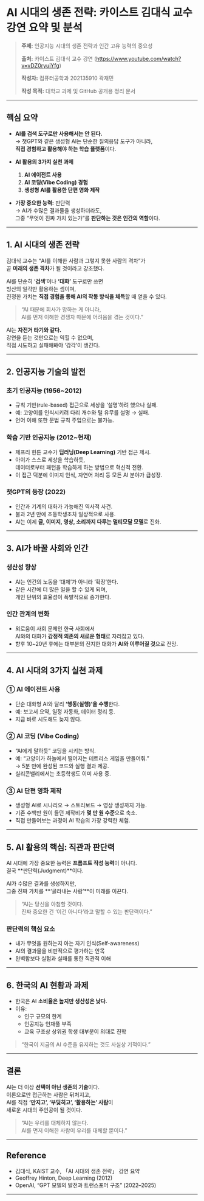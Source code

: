 # AI 시대의 생존 전략: 카이스트 김대식 교수 강연 요약 및 분석

> **주제:** 인공지능 시대의 생존 전략과 인간 고유 능력의 중요성
> 
> **출처:** 카이스트 김대식 교수 강연 (https://www.youtube.com/watch?v=vDZ0ryuiYfg)
> 
> **작성자:** 컴퓨터공학과 202135910 곽재민
> 
> **작성 목적:** 대학교 과제 및 GitHub 공개용 정리 문서  

---

## 핵심 요약

- **AI를 검색 도구로만 사용해서는 안 된다.**  
  → 챗GPT와 같은 생성형 AI는 단순한 질의응답 도구가 아니라,  
  **직접 경험하고 활용해야 하는 학습 플랫폼**이다.

- **AI 활용의 3가지 실천 과제**
  1. **AI 에이전트 사용**
  2. **AI 코딩(Vibe Coding) 경험**
  3. **생성형 AI를 활용한 단편 영화 제작**

- **가장 중요한 능력:** 판단력  
  → AI가 수많은 결과물을 생성하더라도,  
  그중 “무엇이 진짜 가치 있는가”를 **판단하는 것은 인간의 역할**이다.

---

## 1. AI 시대의 생존 전략

김대식 교수는 “AI를 이해한 사람과 그렇지 못한 사람의 격차”가  
곧 **미래의 생존 격차**가 될 것이라고 강조했다.

AI를 단순히 ‘**검색**’이나 **‘대화’** 도구로만 쓰면  
빙산의 일각만 활용하는 셈이며,  
진정한 가치는 **직접 경험을 통해 AI의 작동 방식을 체득**할 때 얻을 수 있다.

> “AI 때문에 회사가 망하는 게 아니라,  
> AI를 먼저 이해한 경쟁자 때문에 어려움을 겪는 것이다.”

AI는 **자전거 타기와 같다.**  
강연을 듣는 것만으로는 익힐 수 없으며,  
직접 시도하고 실패해봐야 ‘감각’이 생긴다.

---

## 2. 인공지능 기술의 발전

###  초기 인공지능 (1956~2012)
- 규칙 기반(rule-based) 접근으로 세상을 ‘설명’하려 했으나 실패.
- 예: 고양이를 인식시키려 다리 개수와 털 유무를 설명 → 실패.
- 언어 이해 또한 문법 규칙 주입으로는 불가능.

###  학습 기반 인공지능 (2012~현재)
- 제프리 힌튼 교수가 **딥러닝(Deep Learning)** 기반 접근 제시.  
- 아이가 스스로 세상을 학습하듯,  
  데이터로부터 패턴을 학습하게 하는 방법으로 혁신적 전환.  
- 이 접근 덕분에 이미지 인식, 자연어 처리 등 모든 AI 분야가 급성장.

###  챗GPT의 등장 (2022)
- 인간과 기계의 대화가 가능해진 역사적 사건.  
- 불과 2년 만에 초등학생조차 일상적으로 사용.  
- AI는 이제 **글, 이미지, 영상, 소리까지 다루는 멀티모달 모델**로 진화.

---

## 3. AI가 바꿀 사회와 인간

### 생산성 향상
- AI는 인간의 노동을 ‘대체’가 아니라 ‘확장’한다.  
- 같은 시간에 더 많은 일을 할 수 있게 되며,  
  개인 단위의 효율성이 폭발적으로 증가한다.

### 인간 관계의 변화
- 외로움이 사회 문제인 한국 사회에서  
  AI와의 대화가 **감정적 의존의 새로운 형태**로 자리잡고 있다.  
- 향후 10~20년 후에는 대부분의 진지한 대화가 **AI와 이루어질 것**으로 전망.

---

## 4. AI 시대의 3가지 실천 과제

### ① **AI 에이전트 사용**
- 단순 대화형 AI와 달리 **‘행동(실행)’을 수행**한다.
- 예: 보고서 요약, 일정 자동화, 데이터 정리 등.
- 지금 바로 시도해도 늦지 않다.

### ② **AI 코딩 (Vibe Coding)**
- “AI에게 말하듯” 코딩을 시키는 방식.
- 예: “고양이가 하늘에서 떨어지는 테트리스 게임을 만들어줘.”  
  → 5분 만에 완성된 코드와 실행 결과 제공.
- 실리콘밸리에서는 초등학생도 이미 사용 중.

### ③ **AI 단편 영화 제작**
- 생성형 AI로 시나리오 → 스토리보드 → 영상 생성까지 가능.  
- 기존 수백만 원이 들던 제작비가 **몇 만 원 수준**으로 축소.  
- 직접 만들어보는 과정이 AI 학습의 가장 강력한 체험.

---

## 5️. AI 활용의 핵심: **직관과 판단력**

AI 시대에 가장 중요한 능력은 **프롬프트 작성 능력**이 아니다.  
결국 **판단력(Judgment)**이다.

AI가 수많은 결과를 생성하지만,  
그중 진짜 가치를 **‘골라내는 사람’**이 미래를 이끈다.

> “AI는 당신을 아첨할 것이다.  
> 진짜 중요한 건 ‘이건 아니다’라고 말할 수 있는 판단력이다.”

### 판단력의 핵심 요소
- 내가 무엇을 원하는지 아는 자기 인식(Self-awareness)  
- AI의 결과물을 비판적으로 평가하는 안목  
- 완벽함보다 실험과 실패를 통한 직관적 이해

---

## 6️. 한국의 AI 현황과 과제

- 한국은 AI **소비율은 높지만 생산성은 낮다.**
- 이유:
  - 인구 규모의 한계
  - 인공지능 인재풀 부족
  - 교육 구조상 상위권 학생 대부분이 의대로 진학

> “한국이 지금의 AI 수준을 유지하는 것도 사실상 기적이다.”

---

##  결론

AI는 더 이상 **선택이 아닌 생존의 기술**이다.  
이론으로만 접근하는 사람은 뒤처지고,  
AI를 직접 **‘만지고’, ‘부딪히고’, ‘활용하는’ 사람**이  
새로운 시대의 주인공이 될 것이다.

> “AI는 우리를 대체하지 않는다.  
> AI를 먼저 이해한 사람이 우리를 대체할 뿐이다.”

---

## Reference

- 김대식, KAIST 교수, 「AI 시대의 생존 전략」 강연 요약  
- Geoffrey Hinton, Deep Learning (2012)  
- OpenAI, “GPT 모델의 발전과 트랜스포머 구조” (2022–2025)

---

